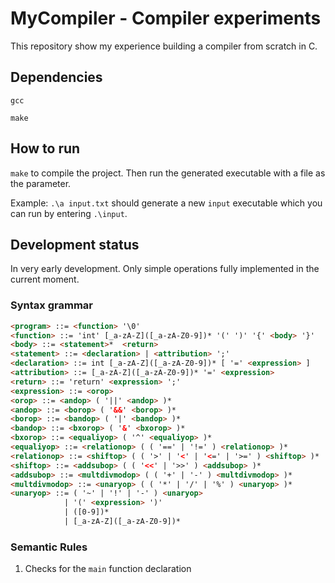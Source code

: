 # MyCompiler - Compiler experiments

This repository show my experience building a compiler from scratch in C.

## Dependencies

`gcc`

`make`

## How to run

`make` to compile the project. Then run the generated executable with a file as the parameter. 

Example: `.\a input.txt` should generate a new `input` executable which you can run by entering `.\input`.

## Development status

In very early development. Only simple operations fully implemented in the current moment.

### Syntax grammar

```html
<program> ::= <function> '\0'
<function> ::= 'int' [_a-zA-Z]([_a-zA-Z0-9])* '(' ')' '{' <body> '}'
<body> ::= <statement>*  <return>
<statement> ::= <declaration> | <attribution> ';'
<declaration> ::= int [_a-zA-Z]([_a-zA-Z0-9])* [ '=' <expression> ]
<attribution> ::= [_a-zA-Z]([_a-zA-Z0-9])* '=' <expression> 
<return> ::= 'return' <expression> ';'
<expression> ::= <orop>
<orop> ::= <andop> ( '||' <andop> )*
<andop> ::= <borop> ( '&&' <borop> )*
<borop> ::= <bandop> ( '|' <bandop> )*
<bandop> ::= <bxorop> ( '&' <bxorop> )*
<bxorop> ::= <equaliyop> ( '^' <equaliyop> )*
<equaliyop> ::= <relationop> ( ( '==' | '!=' ) <relationop> )*
<relationop> ::= <shiftop> ( ( '>' | '<' | '<=' | '>=' ) <shiftop> )*
<shiftop> ::= <addsubop> ( ( '<<' | '>>' ) <addsubop> )* 
<addsubop> ::= <multdivmodop> ( ( '+' | '-' ) <multdivmodop> )*
<multdivmodop> ::= <unaryop> ( ( '*' | '/' | '%' ) <unaryop> )*
<unaryop> ::= ( '~' | '!' | '-' ) <unaryop>  
            | '(' <expression> ')'  
            | ([0-9])* 
            | [_a-zA-Z]([_a-zA-Z0-9])*
```

### Semantic Rules

1. Checks for the `main` function declaration